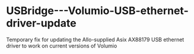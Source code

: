 # USBridge---Volumio-USB-ethernet-driver-update
Temporary fix for updating the Allo-supplied Asix AX88179 USB ethernet driver to work on current versions of Volumio
